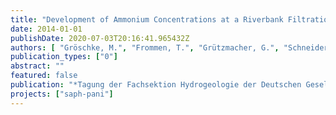 ```yaml
---
title: "Development of Ammonium Concentrations at a Riverbank Filtration Site in Delhi (India) – Water-Sediment Interactions from Infiltration to Production"
date: 2014-01-01
publishDate: 2020-07-03T20:16:41.965432Z
authors: [ "Gröschke, M.", "Frommen, T.", "Grützmacher, G.", "Schneider, M." ]
publication_types: ["0"]
abstract: ""
featured: false
publication: "*Tagung der Fachsektion Hydrogeologie der Deutschen Gesellschaft für Geowissenschaften 29-31 May 2014*"
projects: ["saph-pani"]
---
```



